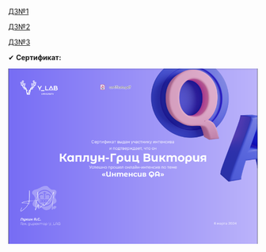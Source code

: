 [ДЗ№1](https://docs.google.com/spreadsheets/d/1FuZb8ruHUall_g3oByG45nOkkwIgNWU3asDn5I0QRz4/edit?usp=sharing)

[ДЗ№2](https://docs.google.com/spreadsheets/d/11izBxK3E-fAlfgiYQ5BUjp4ZX3ZGpR1kXcHTUVhfUDw/edit?usp=sharing)

[ДЗ№3](https://docs.google.com/spreadsheets/d/1VQI2Dxyg5-TqvHoZjMF6eHv_phS2NaeKFtU3g1KFcUI/edit?usp=sharing)

✔ **Сертификат:**

![](https://github.com/ViktoryiaKaplunHryts/ViktoryiaKaplunHryts/blob/main/certificates/2024-03-06_102414.png)


